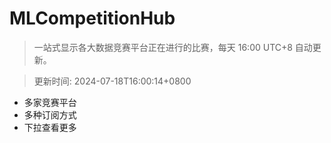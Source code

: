 # MLCompetitionHub

> 一站式显示各大数据竞赛平台正在进行的比赛，每天 16:00 UTC+8 自动更新。
  
> 更新时间: 2024-07-18T16:00:14+0800 

* 多家竞赛平台
* 多种订阅方式
* 下拉查看更多